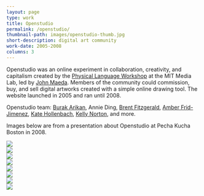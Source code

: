 ```yaml
---
layout: page
type: work
title: Openstudio
permalink: /openstudio/
thumbnail-path: images/openstudio-thumb.jpg
short-description: digital art community
work-date: 2005-2008
columns: 3
---
```


Openstudio was an online experiment in collaboration, creativity, and capitalism created by the <a href="http://plw.media.mit.edu/">Physical Language Workshop</a> at the MIT Media Lab, led by <a href="https://twitter.com/johnmaeda">John Maeda</a>.
Members of the community could commission, buy, and sell digital artworks created with a simple online drawing tool.
The website launched in 2005 and ran until 2008.

Openstudio team: <a href="http://burak-arikan.com/">Burak Arikan</a>, Annie Ding, <a href="http://brentfitzgerald.com/">Brent Fitzgerald</a>, <a href="http://www.amberfj.com/">Amber Frid-Jimenez</a>, <a href="http://www.katehollenbach.com/">Kate Hollenbach</a>, <a href="http://kellegous.com/">Kelly Norton</a>, and more.

Images below are from a presentation about Openstudio at Pecha Kucha Boston in 2008.

<div class="invisible-margin image-grid">
<div class="col-30-block grid-margin-bottom video">
<img src="{{ site.baseurl }}/images/openstudio-02.jpg">
</div>
<div class="col-30-block grid-margin-bottom video">
<img src="{{ site.baseurl }}/images/openstudio-03.jpg">
</div>
<div class="col-30-block grid-margin-bottom video">
<img src="{{ site.baseurl }}/images/openstudio-04.jpg">
</div>
<div class="col-30-block grid-margin-bottom video">
<img src="{{ site.baseurl }}/images/openstudio-05.jpg">
</div>
<div class="col-30-block grid-margin-bottom video">
<img src="{{ site.baseurl }}/images/openstudio-06.jpg">
</div>
<div class="col-30-block grid-margin-bottom video">
<img src="{{ site.baseurl }}/images/openstudio-07.jpg">
</div>
<div class="col-30-block grid-margin-bottom video">
<img src="{{ site.baseurl }}/images/openstudio-08.jpg">
</div>
<div class="col-30-block grid-margin-bottom video">
<img src="{{ site.baseurl }}/images/openstudio-09.jpg">
</div>
</div>